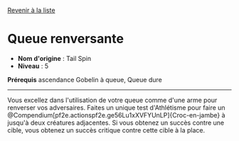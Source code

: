 [Revenir à la liste](..)

# Queue renversante

 * **Nom d'origine** : Tail Spin
 * **Niveau** : 5


<p><span id="ctl00_MainContent_DetailedOutput"><strong>Prérequis</strong> ascendance Gobelin à queue, Queue dure <br></span></p>
<hr>
<p>Vous excellez dans l'utilisation de votre queue comme d'une arme pour renverser vos adversaires. Faites un unique test d'Athlétisme pour faire un @Compendium[pf2e.actionspf2e.ge56Lu1xXVFYUnLP]{Croc-en-jambe} à jusqu'à deux créatures adjacentes. Si vous obtenez un succès contre une cible, vous obtenez un succès critique contre cette cible à la place.&nbsp;</p>